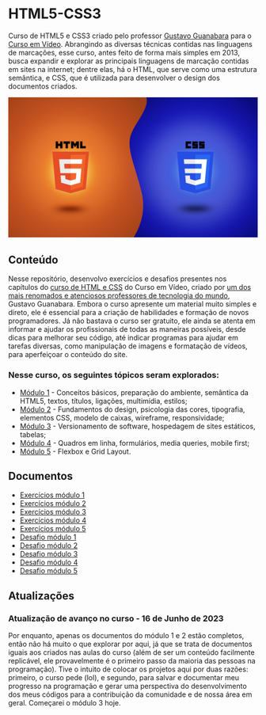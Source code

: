 # HTML5-CSS3
 
 <p>
    Curso de HTML5 e CSS3 criado pelo professor <a href="https://github.com/gustavoguanabara" target="_blank" rel="external">Gustavo Guanabara</a> para o <a href="https://www.youtube.com/@CursoemVideo" target="_blank" rel="external">Curso em Vídeo</a>. Abrangindo as diversas técnicas contidas nas linguagens de marcações, esse curso, antes feito de forma mais simples em 2013, busca expandir e explorar as principais linguagens de marcação contidas em sites na internet; dentre elas, há o HTML, que serve como uma estrutura semântica, e CSS, que é utilizada para desenvolver o design dos documentos criados.
 </p>

 <img src="Geral/Imagens/curso-de-html-css.png" alt="Curso de HTML e CSS, por Gustavo Guanabara">

 <h2>Conteúdo</h2>

 <p>
    Nesse repositório, desenvolvo exercícios e desafios presentes nos capítulos do <a href="https://www.youtube.com/watch?v=Ejkb_YpuHWs&list=PLHz_AreHm4dkZ9-atkcmcBaMZdmLHft8n" target="_blank" rel="external">curso de HTML e CSS</a> do Curso em Vídeo, criado por <a href="https://www.cursoemvideo.com/blog/dicas/professor-gustavo-guanabara-conquista-o-1o-lugar-no-github/" target="_blank" rel="external">um dos mais renomados e atenciosos professores de tecnologia do mundo</a>, Gustavo Guanabara. Embora o curso apresente um material muito simples e direto, ele é essencial para a criação de habilidades e formação de novos programadores. Já não bastava o curso ser gratuito, ele ainda se atenta em informar e ajudar os profissionais de todas as maneiras possíveis, desde dicas para melhorar seu código, até indicar programas para ajudar em tarefas diversas, como manipulação de imagens e formatação de vídeos, para aperfeiçoar o conteúdo do site.
 </p>

 <h3>Nesse curso, os seguintes tópicos seram explorados:</h3>

 <ul>
    <li><a href="" target="_blank" rel="external">Módulo 1</a> - Conceitos básicos, preparação do ambiente, semântica da HTML5, textos, títulos, ligações, multimídia, estilos;</li>
    <li><a href="" target="_blank" rel="external">Módulo 2</a> - Fundamentos do design, psicologia das cores, tipografia, elementos CSS, modelo de caixas, wireframe, responsividade;</li>
    <li><a href="" target="_blank" rel="external">Módulo 3</a> - Versionamento de software, hospedagem de sites estáticos, tabelas;</li>
    <li><a href="" target="_blank" rel="external">Módulo 4</a> - Quadros em linha, formulários, media queries, mobile first;</li>
    <li><a href="" target="_blank" rel="external">Módulo 5</a> - Flexbox e Grid Layout.</li>
 </ul>

 <h2>Documentos</h2>

 <ul>
   <li><a href="Curso%20em%20V%C3%ADdeo/Exercicios/M%C3%B3dulo%201/" target="_self" rel="next">Exercícios módulo 1</a></li>
   <li><a href="Curso%20em%20V%C3%ADdeo/Exercicios/M%C3%B3dulo%202/" target="_self" rel="next">Exercícios módulo 2</a></li>
   <li><a href="Curso%20em%20V%C3%ADdeo/Exercicios/M%C3%B3dulo%203/" target="_self" rel="next">Exercícios módulo 3</a></li>
   <li><a href="Curso%20em%20V%C3%ADdeo/Exercicios/M%C3%B3dulo%204/" target="_self" rel="next">Exercícios módulo 4</a></li>
   <li><a href="Curso%20em%20V%C3%ADdeo/Exercicios/M%C3%B3dulo%205/" target="_self" rel="next">Exercícios módulo 5</a></li>

   <li><a href="Curso%20em%20V%C3%ADdeo/Desafios/M%C3%B3dulo%201/Hall%20desafios%201.html" target="_self" rel="next">Desafio módulo 1</a></li>
   <li><a href="Curso%20em%20V%C3%ADdeo/Desafios/M%C3%B3dulo%202/Hall%20desafio%202.html" target="_self" rel="next">Desafio módulo 2</a></li>
   <li><a href="Curso%20em%20V%C3%ADdeo/Desafios/M%C3%B3dulo%203/" target="_self" rel="next">Desafio módulo 3</a></li>
   <li><a href="Curso%20em%20V%C3%ADdeo/Desafios/M%C3%B3dulo%204/" target="_self" rel="next">Desafio módulo 4</a></li>
   <li><a href="Curso%20em%20V%C3%ADdeo/Desafios/M%C3%B3dulo%205/" target="_self" rel="next">Desafio módulo 5</a></li>
 </ul>

 <h2>Atualizações</h2>

 <h3>Atualização de avanço no curso - 16 de Junho de 2023</h3>
 
 <p>
    Por enquanto, apenas os documentos do módulo 1 e 2 estão completos, então não há muito o que explorar por aqui, já que se trata de documentos iguais aos criados nas aulas do curso (além de ser um conteúdo facilmente replicável, ele provavelmente é o primeiro passo da maioria das pessoas na programação). Tive o intuito de colocar os projetos aqui por duas razões: primeiro, o curso pede (lol), e segundo, para salvar e documentar meu progresso na programação e gerar uma perspectiva do desenvolvimento dos meus códigos para a contribuição da comunidade e de nossa área em geral. Começarei o módulo 3 hoje.
 </p>
